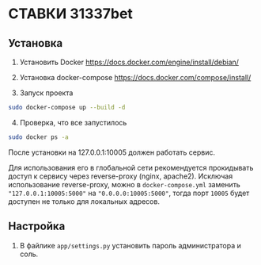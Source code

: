 # СТАВКИ 31337bet

## Установка

1. Установить Docker
https://docs.docker.com/engine/install/debian/

2. Установка docker-compose
https://docs.docker.com/compose/install/

3. Запуск проекта
```bash
sudo docker-compose up --build -d
```

4. Проверка, что все запустилось
```bash
sudo docker ps -a
```

После установки на 127.0.0.1:10005 должен работать сервис.

Для использования его в глобальной сети рекомендуется прокидывать доступ к сервису через reverse-proxy (nginx, apache2).
Исключая использование reverse-proxy, можно в `docker-compose.yml` заменить `"127.0.0.1:10005:5000"` на `"0.0.0.0:10005:5000"`, тогда порт `10005` будет доступен не только для локальных адресов.

## Настройка

1. В файлике `app/settings.py` установить пароль администратора и соль.

